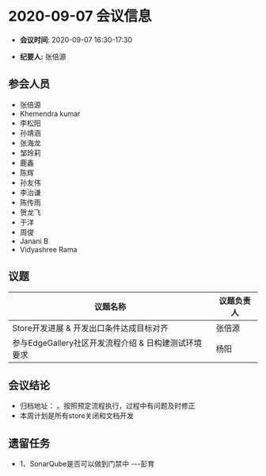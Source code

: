 # 2020-09-07 会议信息  

-  **会议时间**: 2020-09-07  16:30-17:30

-  **纪要人:** 张倍源

## 参会人员
- 张倍源
- Khemendra kumar
- 李松阳
- 孙靖涵
- 张海龙
- 邹玲莉
- 鹿鑫
- 陈辉
- 孙友伟
- 李治谦
- 陈传雨
- 贺龙飞
- 于洋
- 周俊
- Janani B
- Vidyashree Rama


## 议题

议题名称 | 议题负责人
---- | ----
Store开发进展 & 开发出口条件达成目标对齐 | 张倍源
参与EdgeGallery社区开发流程介绍 & 日构建测试环境要求 | 杨阳

## 会议结论
- 归档地址： 。按照预定流程执行，过程中有问题及时修正
- 本周计划是所有store关闭和文档开发

## 遗留任务
- 1、SonarQube是否可以做到门禁中  ---彭育
